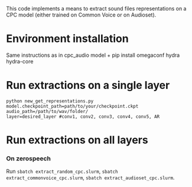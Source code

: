 


This code implements a means to extract sound files representations on a CPC model (either trained on Common Voice or on Audioset).


# Environment installation
Same instructions as in cpc_audio model + pip install omegaconf hydra hydra-core

# Run extractions on a single layer
``` 
python new_get_representations.py 
model.checkpoint_path=path/to/your/checkpoint.ckpt 
audio_path=/path/to/wav/folder/
layer=desired_layer #conv1, conv2, conv3, conv4, conv5, AR
```

# Run extractions on all layers

### On zerospeech
Run `sbatch extract_random_cpc.slurm`, `sbatch extract_commonvoice_cpc.slurm`, `sbatch extract_audioset_cpc.slurm`.
